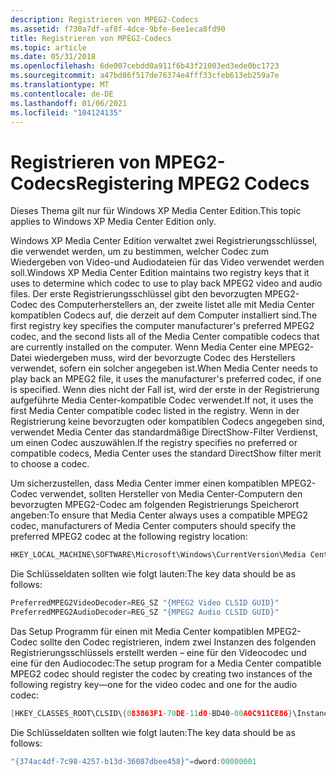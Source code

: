 ```yaml
---
description: Registrieren von MPEG2-Codecs
ms.assetid: f730a7df-af8f-4dce-9bfe-6ee1eca8fd90
title: Registrieren von MPEG2-Codecs
ms.topic: article
ms.date: 05/31/2018
ms.openlocfilehash: 6de007cebdd0a911f6b43f21003ed3ede0bc1723
ms.sourcegitcommit: a47bd86f517de76374e4fff33cfeb613eb259a7e
ms.translationtype: MT
ms.contentlocale: de-DE
ms.lasthandoff: 01/06/2021
ms.locfileid: "104124135"
---
```

# <a name="registering-mpeg2-codecs"></a><span data-ttu-id="3d1d4-103">Registrieren von MPEG2-Codecs</span><span class="sxs-lookup"><span data-stu-id="3d1d4-103">Registering MPEG2 Codecs</span></span>

<span data-ttu-id="3d1d4-104">Dieses Thema gilt nur für Windows XP Media Center Edition.</span><span class="sxs-lookup"><span data-stu-id="3d1d4-104">This topic applies to Windows XP Media Center Edition only.</span></span>

<span data-ttu-id="3d1d4-105">Windows XP Media Center Edition verwaltet zwei Registrierungsschlüssel, die verwendet werden, um zu bestimmen, welcher Codec zum Wiedergeben von Video-und Audiodateien für das Video verwendet werden soll.</span><span class="sxs-lookup"><span data-stu-id="3d1d4-105">Windows XP Media Center Edition maintains two registry keys that it uses to determine which codec to use to play back MPEG2 video and audio files.</span></span> <span data-ttu-id="3d1d4-106">Der erste Registrierungsschlüssel gibt den bevorzugten MPEG2-Codec des Computerherstellers an, der zweite listet alle mit Media Center kompatiblen Codecs auf, die derzeit auf dem Computer installiert sind.</span><span class="sxs-lookup"><span data-stu-id="3d1d4-106">The first registry key specifies the computer manufacturer's preferred MPEG2 codec, and the second lists all of the Media Center compatible codecs that are currently installed on the computer.</span></span> <span data-ttu-id="3d1d4-107">Wenn Media Center eine MPEG2-Datei wiedergeben muss, wird der bevorzugte Codec des Herstellers verwendet, sofern ein solcher angegeben ist.</span><span class="sxs-lookup"><span data-stu-id="3d1d4-107">When Media Center needs to play back an MPEG2 file, it uses the manufacturer's preferred codec, if one is specified.</span></span> <span data-ttu-id="3d1d4-108">Wenn dies nicht der Fall ist, wird der erste in der Registrierung aufgeführte Media Center-kompatible Codec verwendet.</span><span class="sxs-lookup"><span data-stu-id="3d1d4-108">If not, it uses the first Media Center compatible codec listed in the registry.</span></span> <span data-ttu-id="3d1d4-109">Wenn in der Registrierung keine bevorzugten oder kompatiblen Codecs angegeben sind, verwendet Media Center das standardmäßige DirectShow-Filter Verdienst, um einen Codec auszuwählen.</span><span class="sxs-lookup"><span data-stu-id="3d1d4-109">If the registry specifies no preferred or compatible codecs, Media Center uses the standard DirectShow filter merit to choose a codec.</span></span>

<span data-ttu-id="3d1d4-110">Um sicherzustellen, dass Media Center immer einen kompatiblen MPEG2-Codec verwendet, sollten Hersteller von Media Center-Computern den bevorzugten MPEG2-Codec am folgenden Registrierungs Speicherort angeben:</span><span class="sxs-lookup"><span data-stu-id="3d1d4-110">To ensure that Media Center always uses a compatible MPEG2 codec, manufacturers of Media Center computers should specify the preferred MPEG2 codec at the following registry location:</span></span>


```C++
HKEY_LOCAL_MACHINE\SOFTWARE\Microsoft\Windows\CurrentVersion\Media Center\Service\Video
```



<span data-ttu-id="3d1d4-111">Die Schlüsseldaten sollten wie folgt lauten:</span><span class="sxs-lookup"><span data-stu-id="3d1d4-111">The key data should be as follows:</span></span>


```C++
PreferredMPEG2VideoDecoder=REG_SZ "{MPEG2 Video CLSID GUID}"
PreferredMPEG2AudioDecoder=REG_SZ "{MPEG2 Audio CLSID GUID}"
```



<span data-ttu-id="3d1d4-112">Das Setup Programm für einen mit Media Center kompatiblen MPEG2-Codec sollte den Codec registrieren, indem zwei Instanzen des folgenden Registrierungsschlüssels erstellt werden – eine für den Videocodec und eine für den Audiocodec:</span><span class="sxs-lookup"><span data-stu-id="3d1d4-112">The setup program for a Media Center compatible MPEG2 codec should register the codec by creating two instances of the following registry key—one for the video codec and one for the audio codec:</span></span>


```C++
[HKEY_CLASSES_ROOT\CLSID\{083863F1-70DE-11d0-BD40-00A0C911CE86}\Instance\<Your Codec CLSID here>\Capabilities]
```



<span data-ttu-id="3d1d4-113">Die Schlüsseldaten sollten wie folgt lauten:</span><span class="sxs-lookup"><span data-stu-id="3d1d4-113">The key data should be as follows:</span></span>


```C++
"{374ac4df-7c98-4257-b13d-36087dbee458}"=dword:00000001
```



 

 



